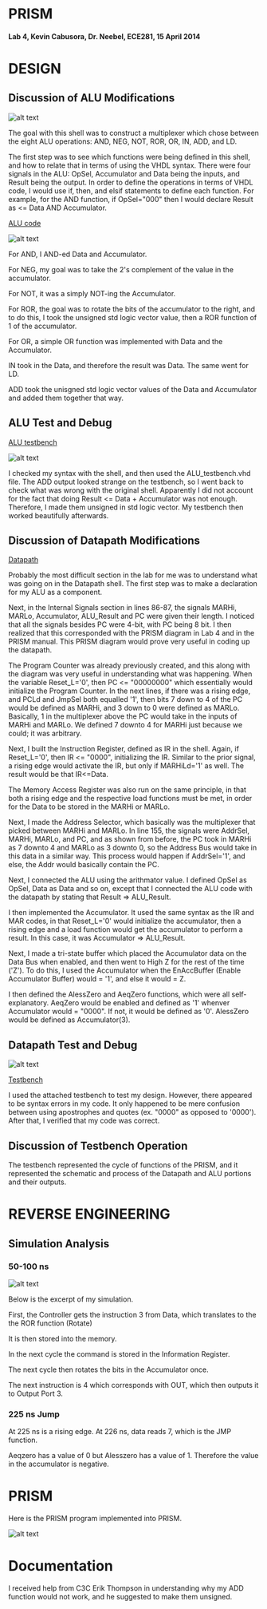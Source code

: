 PRISM
=====

#### Lab 4, Kevin Cabusora, Dr. Neebel, ECE281, 15 April 2014

# DESIGN

## Discussion of ALU Modifications

![alt text][Schematic.PNG]

[Schematic.PNG]:  https://github.com/KevinCabusora/PRISM/blob/master/Schematic.PNG?raw=true "Schematic.PNG"

The goal with this shell was to construct a multiplexer which chose between the eight ALU operations:  AND, NEG, NOT, ROR, OR, IN, ADD, and LD.

The first step was to see which functions were being defined in this shell, and how to relate that in terms of using the VHDL syntax.  There were four signals in the ALU:  OpSel, Accumulator and Data being the inputs, and Result being the output.  In order to define the operations in terms of VHDL code, I would use if, then, and elsif statements to define each function.  For example, for the AND function, if OpSel="000" then I would declare Result as <= Data AND Accumulator.

[ALU code](ALU_shell.vhd)

![alt text][ALU_signal_declarations.PNG]

[ALU_signal_declarations.PNG]:  https://github.com/KevinCabusora/PRISM/blob/master/ALU_signal_declarations.PNG?raw=true "ALU_signal_declarations.PNG"

For AND, I AND-ed Data and Accumulator.  

For NEG, my goal was to take the 2's complement of the value in the accumulator.

For NOT, it was a simply NOT-ing the Accumulator.

For ROR, the goal was to rotate the bits of the accumulator to the right, and to do this, I took the unsigned std logic vector value, then a ROR function of 1 of the accumulator.

For OR, a simple OR function was implemented with Data and the Accumulator.

IN took in the Data, and therefore the result was Data.  The same went for LD.

ADD took the unisgned std logic vector values of the Data and Accumulator and added them together that way.

## ALU Test and Debug

[ALU testbench](ALU_testbench.vhd)

![alt text][ALU_testbench.PNG]

[ALU_testbench.PNG]:  https://github.com/KevinCabusora/PRISM/blob/master/ALU_testbench.PNG?raw=true "ALU_testbench.PNG"

I checked my syntax with the shell, and then used the ALU_testbench.vhd file.  The ADD output looked strange on the testbench, so I went back to check what was wrong with the original shell.  Apparently I did not account for the fact that doing Result <= Data + Accumulator was not enough.  Therefore, I made them unsigned in std logic vector.  My testbench then worked beautifully afterwards.

## Discussion of Datapath Modifications

[Datapath](Datapath_shell.vhd)

Probably the most difficult section in the lab for me was to understand what was going on in the Datapath shell.  The first step was to make a declaration for my ALU as a component.

Next, in the Internal Signals section in lines 86-87, the signals MARHi, MARLo, Accumulator, ALU_Result and PC were given their length.  I noticed that all the signals besides PC were 4-bit, with PC being 8 bit.  I then realized that this corresponded with the PRISM diagram in Lab 4 and in the PRISM manual.  This PRISM diagram would prove very useful in coding up the datapath.

The Program Counter was already previously created, and this along with the diagram was very useful in understanding what was happening.  When the variable Reset_L='0', then PC <= "00000000" which essentially would initialize the Program Counter.  In the next lines, if there was a rising edge, and PCLd and JmpSel both equalled '1', then bits 7 down to 4 of the PC would be defined as MARHi, and 3 down to 0 were defined as MARLo.  Basically, 1 in the multiplexer above the PC would take in the inputs of MARHi and MARLo.  We defined 7 downto 4 for MARHi just because we could; it was arbitrary.

Next, I built the Instruction Register, defined as IR in the shell.  Again, if Reset_L='0', then IR <= "0000", initializing the IR.  Similar to the prior signal, a rising edge would activate the IR, but only if MARHiLd='1' as well.  The result would be that IR<=Data.

The Memory Access Register was also run on the same principle, in that both a rising edge and the respective load functions must be met, in order for the Data to be stored in the MARHi or MARLo.

Next, I made the Address Selector, which basically was the multiplexer that picked between MARHi and MARLo.  In line 155, the signals were AddrSel, MARHi, MARLo, and PC, and as shown from before, the PC took in MARHi as 7 downto 4 and MARLo as 3 downto 0, so the Address Bus would take in this data in a similar way.  This process would happen if AddrSel='1', and else, the Addr would basically contain the PC.

Next, I connected the ALU using the arithmator value.  I defined OpSel as OpSel, Data as Data and so on, except that I connected the ALU code with the datapath by stating that Result => ALU_Result.

I then implemented the Accumulator.  It used the same syntax as the IR and MAR codes, in that Reset_L='0' would initialize the accumulator, then a rising edge and a load function would get the accumulator to perform a result.  In this case, it was Accumulator => ALU_Result.

Next, I made a tri-state buffer which placed the Accumulator data on the Data Bus when enabled, and then went to High Z for the rest of the time ('Z').  To do this, I used the Accumulator when the EnAccBuffer (Enable Accumulator Buffer) would = '1', and else it would = Z.

I then defined the AlessZero and AeqZero functions, which were all self-explanatory.  AeqZero would be enabled and defined as '1' whenver Accumulator would = "0000".  If not, it would be defined as '0'.  AlessZero would be defined as Accumulator(3).

## Datapath Test and Debug

![alt text][Datapath_testbench.png]

[Datapath_testbench.png]:  https://github.com/KevinCabusora/PRISM/blob/master/Datapath_testbench.PNG?raw=true "Datapath_testbench.png"

[Testbench](Datapath_testbench.vhd)

I used the attached testbench to test my design.  However, there appeared to be syntax errors in my code.  It only happened to be mere confusion between using apostrophes and quotes (ex. "0000" as opposed to '0000').  After that, I verified that my code was correct.

## Discussion of Testbench Operation

The testbench represented the cycle of functions of the PRISM, and it represented the schematic and process of the Datapath and ALU portions and their outputs.

# REVERSE ENGINEERING

## Simulation Analysis

### 50-100 ns

![alt text][50-100ns.PNG]

[50-100ns.PNG]:  https://github.com/KevinCabusora/PRISM/blob/master/50-100ns.PNG?raw=true "50-100ns.PNG"

Below is the excerpt of my simulation.

First, the Controller gets the instruction 3 from Data, which translates to the 
the ROR function (Rotate)

It is then stored into the  memory.

In the next cycle the command is stored in the Information Register.

The next cycle then rotates the bits in the Accumulator once.

The next instruction is 4 which corresponds with OUT, which then outputs it to Output Port 3.

### 225 ns Jump

At 225 ns is a rising edge.  At 226 ns, data reads 7, which is the JMP function.

Aeqzero has a value of 0 but Alesszero has a value of 1.  Therefore the value in the accumulator is negative.

# PRISM

Here is the PRISM program implemented into PRISM.

![alt text][PRISM Implementation.PNG]

[PRISM Implementation.PNG]:  https://github.com/KevinCabusora/PRISM/blob/master/PRISM%20Implementation.PNG?raw=true "PRISM Implementation.PNG"

# Documentation

I received help from C3C Erik Thompson in understanding why my ADD function would not work, and he suggested to make them unsigned.  









